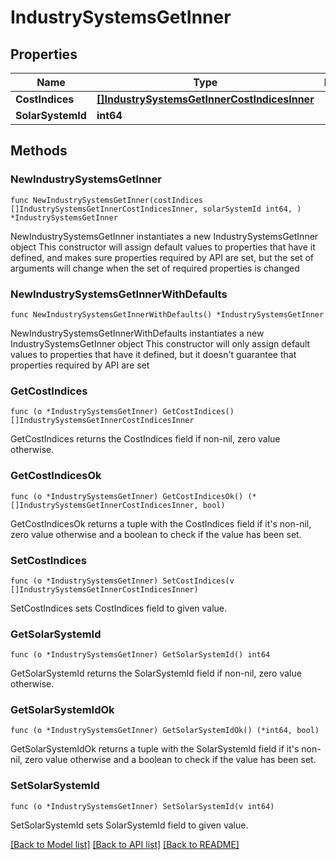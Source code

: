 # IndustrySystemsGetInner

## Properties

Name | Type | Description | Notes
------------ | ------------- | ------------- | -------------
**CostIndices** | [**[]IndustrySystemsGetInnerCostIndicesInner**](IndustrySystemsGetInnerCostIndicesInner.md) |  | 
**SolarSystemId** | **int64** |  | 

## Methods

### NewIndustrySystemsGetInner

`func NewIndustrySystemsGetInner(costIndices []IndustrySystemsGetInnerCostIndicesInner, solarSystemId int64, ) *IndustrySystemsGetInner`

NewIndustrySystemsGetInner instantiates a new IndustrySystemsGetInner object
This constructor will assign default values to properties that have it defined,
and makes sure properties required by API are set, but the set of arguments
will change when the set of required properties is changed

### NewIndustrySystemsGetInnerWithDefaults

`func NewIndustrySystemsGetInnerWithDefaults() *IndustrySystemsGetInner`

NewIndustrySystemsGetInnerWithDefaults instantiates a new IndustrySystemsGetInner object
This constructor will only assign default values to properties that have it defined,
but it doesn't guarantee that properties required by API are set

### GetCostIndices

`func (o *IndustrySystemsGetInner) GetCostIndices() []IndustrySystemsGetInnerCostIndicesInner`

GetCostIndices returns the CostIndices field if non-nil, zero value otherwise.

### GetCostIndicesOk

`func (o *IndustrySystemsGetInner) GetCostIndicesOk() (*[]IndustrySystemsGetInnerCostIndicesInner, bool)`

GetCostIndicesOk returns a tuple with the CostIndices field if it's non-nil, zero value otherwise
and a boolean to check if the value has been set.

### SetCostIndices

`func (o *IndustrySystemsGetInner) SetCostIndices(v []IndustrySystemsGetInnerCostIndicesInner)`

SetCostIndices sets CostIndices field to given value.


### GetSolarSystemId

`func (o *IndustrySystemsGetInner) GetSolarSystemId() int64`

GetSolarSystemId returns the SolarSystemId field if non-nil, zero value otherwise.

### GetSolarSystemIdOk

`func (o *IndustrySystemsGetInner) GetSolarSystemIdOk() (*int64, bool)`

GetSolarSystemIdOk returns a tuple with the SolarSystemId field if it's non-nil, zero value otherwise
and a boolean to check if the value has been set.

### SetSolarSystemId

`func (o *IndustrySystemsGetInner) SetSolarSystemId(v int64)`

SetSolarSystemId sets SolarSystemId field to given value.



[[Back to Model list]](../README.md#documentation-for-models) [[Back to API list]](../README.md#documentation-for-api-endpoints) [[Back to README]](../README.md)


